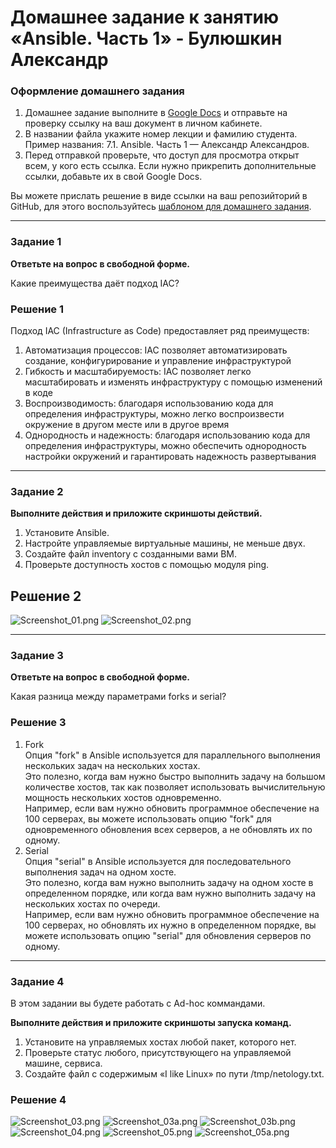 # Домашнее задание к занятию «Ansible. Часть 1» - Булюшкин Александр

### Оформление домашнего задания

1. Домашнее задание выполните в [Google Docs](https://docs.google.com/) и отправьте на проверку ссылку на ваш документ в личном кабинете.  
1. В названии файла укажите номер лекции и фамилию студента. Пример названия: 7.1. Ansible. Часть 1 — Александр Александров.
1. Перед отправкой проверьте, что доступ для просмотра открыт всем, у кого есть ссылка. Если нужно прикрепить дополнительные ссылки, добавьте их в свой Google Docs.

Вы можете прислать решение в виде ссылки на ваш репозийторий в GitHub, для этого воспользуйтесь [шаблоном для домашнего задания](https://github.com/netology-code/sys-pattern-homework).

---

### Задание 1

**Ответьте на вопрос в свободной форме.**

Какие преимущества даёт подход IAC?

### Решение 1

Подход IAC (Infrastructure as Code) предоставляет ряд преимуществ:  
1. Автоматизация процессов: IAC позволяет автоматизировать создание, конфигурирование и управление инфраструктурой  
2. Гибкость и масштабируемость: IAC позволяет легко масштабировать и изменять инфраструктуру с помощью изменений в коде  
3. Воспроизводимость: благодаря использованию кода для определения инфраструктуры, можно легко воспроизвести окружение в другом месте или в другое время  
4. Однородность и надежность: благодаря использованию кода для определения инфраструктуры, можно обеспечить однородность настройки окружений и гарантировать надежность развертывания  
---

### Задание 2 

**Выполните действия и приложите скриншоты действий.**

1. Установите Ansible.
2. Настройте управляемые виртуальные машины, не меньше двух.
3. Создайте файл inventory с созданными вами ВМ.
4. Проверьте доступность хостов с помощью модуля ping.

## Решение 2 

![Screenshot_01.png](https://github.com/bulrza/7-01/blob/main/img/Screenshot_01.png)
![Screenshot_02.png](https://github.com/bulrza/7-02/blob/main/img/Screenshot_02.png)

---

### Задание 3 

**Ответьте на вопрос в свободной форме.**

Какая разница между параметрами forks и serial? 

### Решение 3 

1. Fork  
Опция "fork" в Ansible используется для параллельного выполнения нескольких задач на нескольких хостах.  
Это полезно, когда вам нужно быстро выполнить задачу на большом количестве хостов, так как позволяет использовать вычислительную мощность нескольких хостов одновременно.  
Например, если вам нужно обновить программное обеспечение на 100 серверах, вы можете использовать опцию "fork" для одновременного обновления всех серверов, а не обновлять их по одному.  
2. Serial  
Опция "serial" в Ansible используется для последовательного выполнения задач на одном хосте.  
Это полезно, когда вам нужно выполнить задачу на одном хосте в определенном порядке, или когда вам нужно выполнить задачу на нескольких хостах по очереди.  
Например, если вам нужно обновить программное обеспечение на 100 серверах, но обновлять их нужно в определенном порядке, вы можете использовать опцию "serial" для обновления серверов по одному.  

---

### Задание 4 

В этом задании вы будете работать с Ad-hoc коммандами.

**Выполните действия и приложите скриншоты запуска команд.**

1. Установите на управляемых хостах любой пакет, которого нет.
2. Проверьте статус любого, присутствующего на управляемой машине, сервиса. 
3. Создайте файл с содержимым «I like Linux» по пути /tmp/netology.txt.
 
### Решение 4 

![Screenshot_03.png](https://github.com/bulrza/7-01/blob/main/img/Screenshot_03.png)
![Screenshot_03a.png](https://github.com/bulrza/7-01/blob/main/img/Screenshot_03a.png)
![Screenshot_03b.png](https://github.com/bulrza/7-01/blob/main/img/Screenshot_03b.png)
![Screenshot_04.png](https://github.com/bulrza/7-01/blob/main/img/Screenshot_04.png)
![Screenshot_05.png](https://github.com/bulrza/7-01/blob/main/img/Screenshot_05.png)
![Screenshot_05a.png](https://github.com/bulrza/7-01/blob/main/img/Screenshot_05a.png)
